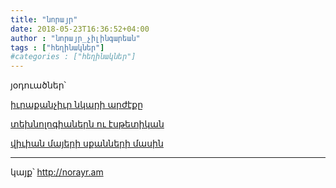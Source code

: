 ```yaml
---
title: "նորայր"
date: 2018-05-23T16:36:52+04:00
author : "նորայր_չիլինգարեան"
tags : ["հեղինակներ"]
#categories : ["հեղինակներ"]
---
```


յօդուածներ՝

[իւրաքանչիւր նկարի արժէքը](/հոսք/իւրաքանչիւր_նկարի_արժէքը/)

[տեխնոլոգիաներն ու էսթետիկան](/հոսք/տեխնոլոգիաներն_ու_էսթետիկան/)

[վիւիան մայերի սքանների մասին](/հոսք/վիւիանի_սքանների_մասին/)


_____

կայք՝ http://norayr.am

